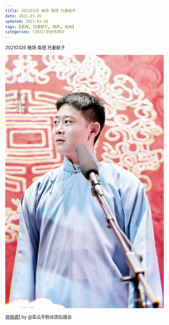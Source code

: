 ```yaml
---
title: 20210326 晚场 南德 托妻献子
date: 2021-03-26
updated: 2021-03-26
tags: [南德, 托妻献子, 相声, 高峰] 
categories: (2021)辛丑年场次
---
```

20210326 晚场 南德 托妻献子

![](https://raw.githubusercontent.com/rhenginium/image/main/007aVJ83ly1goxmuvg6j7j31hi2d5e82.jpg)

[视频源1](https://m.weibo.cn/detail/4619121650833776) by @栾云平粉丝团后援会
